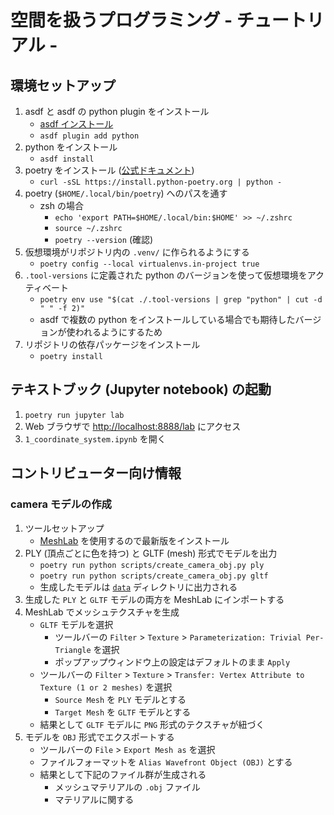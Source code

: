 # 空間を扱うプログラミング - チュートリアル -

## 環境セットアップ

1. asdf と asdf の python plugin をインストール
   * [asdf インストール](https://asdf-vm.com/guide/getting-started.html)
   * `asdf plugin add python`
2. python をインストール
   * `asdf install`
3. poetry をインストール ([公式ドキュメント](https://python-poetry.org/docs/#installing-with-the-official-installer))
   * `curl -sSL https://install.python-poetry.org | python -`
4. poetry (`$HOME/.local/bin/poetry`) へのパスを通す
   * zsh の場合
     * `echo 'export PATH=$HOME/.local/bin:$HOME' >> ~/.zshrc`
     * `source ~/.zshrc`
     * `poetry --version` (確認)
5. 仮想環境がリポジトリ内の `.venv/` に作られるようにする
   * `poetry config --local virtualenvs.in-project true`
6. `.tool-versions` に定義された python のバージョンを使って仮想環境をアクティベート
   * `poetry env use "$(cat ./.tool-versions | grep "python" | cut -d " " -f 2)"`
   * asdf で複数の python をインストールしている場合でも期待したバージョンが使われるようにするため
7. リポジトリの依存パッケージをインストール
   * `poetry install`

## テキストブック (Jupyter notebook) の起動

1. `poetry run jupyter lab`
2. Web ブラウザで [http://localhost:8888/lab](http://localhost:8888/lab) にアクセス
3. `1_coordinate_system.ipynb` を開く

## コントリビューター向け情報

### camera モデルの作成

1. ツールセットアップ
   * [MeshLab](https://www.meshlab.net/) を使用するので最新版をインストール
2. PLY (頂点ごとに色を持つ) と GLTF (mesh) 形式でモデルを出力
   * `poetry run python scripts/create_camera_obj.py ply`
   * `poetry run python scripts/create_camera_obj.py gltf`
   * 生成したモデルは [`data`](data/) ディレクトリに出力される
3. 生成した `PLY` と `GLTF` モデルの両方を MeshLab にインポートする
4. MeshLab でメッシュテクスチャを生成
   * `GLTF` モデルを選択
     * ツールバーの `Filter` > `Texture` > `Parameterization: Trivial Per-Triangle` を選択
     * ポップアップウィンドウ上の設定はデフォルトのまま `Apply`
   * ツールバーの `Filter` > `Texture` > `Transfer: Vertex Attribute to Texture (1 or 2 meshes)` を選択
     * `Source Mesh` を `PLY` モデルとする
     * `Target Mesh` を `GLTF` モデルとする
   * 結果として `GLTF` モデルに `PNG` 形式のテクスチャが紐づく
5. モデルを `OBJ` 形式でエクスポートする
   * ツールバーの `File` > `Export Mesh as` を選択
   * ファイルフォーマットを `Alias Wavefront Object (OBJ)` とする
   * 結果として下記のファイル群が生成される
     * メッシュマテリアルの `.obj` ファイル
     * マテリアルに関する
